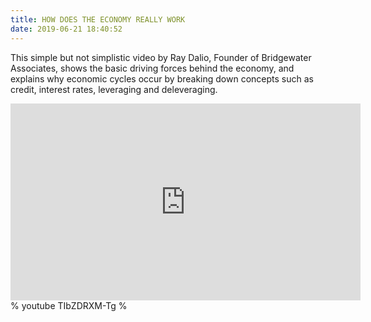 ```yaml
---
title: HOW DOES THE ECONOMY REALLY WORK
date: 2019-06-21 18:40:52
---
```

This simple but not simplistic video by Ray Dalio, Founder of Bridgewater Associates, shows the basic driving forces behind the economy, and explains why economic cycles occur by breaking down concepts such as credit, interest rates, leveraging and deleveraging.
<iframe width="560" height="315" src="https://youtu.be/PHe0bXAIuk0" frameborder="0" allowfullscreen></iframe>
% youtube TIbZDRXM-Tg %